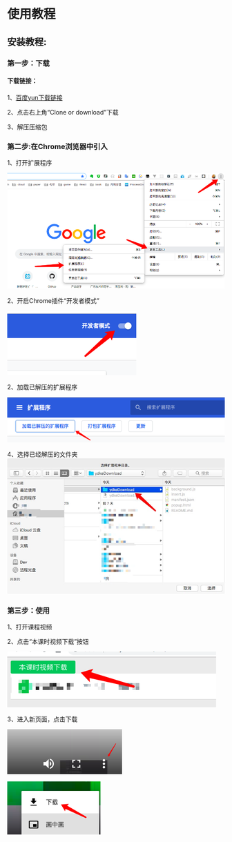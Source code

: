 # 使用教程 
## 安装教程:
### 第一步：下载
#### 下载链接：
1、[百度yun下载链接](https://pan.baidu.com/s/1ADof7JwQzIKVxIppIoybug "Markdown")

2、点击右上角“Clone or download”下载

3、解压压缩包

### 第二步:在Chrome浏览器中引入
1、打开扩展程序

![。](https://github.com/flyyuan/ydkeDownload/blob/master/capture/WechatIMG15.png?raw=true "Markdown")


2、开启Chrome插件“开发者模式”

![。](https://github.com/flyyuan/ydkeDownload/blob/master/capture/WX20181209-195346.png?raw=true "Markdown")

2、加载已解压的扩展程序

![。](https://github.com/flyyuan/ydkeDownload/blob/master/capture/WX20181209-195509.png?raw=true "Markdown")

4、选择已经解压的文件夹
![。](https://github.com/flyyuan/ydkeDownload/blob/master/capture/1544356589489.jpg?raw=true "Markdown")

### 第三步：使用
1、打开课程视频

2、点击“本课时视频下载”按钮

![。](https://github.com/flyyuan/ydkeDownload/blob/master/capture/WX20181209-195728.png?raw=true "Markdown")

3、进入新页面，点击下载

![。](https://github.com/flyyuan/ydkeDownload/blob/master/capture/WX20181209-195813.png?raw=true "Markdown")

![。](https://github.com/flyyuan/ydkeDownload/blob/master/capture/WX20181209-195824.png?raw=true "Markdown")